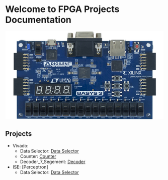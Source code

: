 # Welcome to FPGA Projects Documentation


![](img/Digilent_Basys3.jpg)


## Projects


* Vivado: 
    * Data Selector: [Data Selector](Vivdao/data_selector_verilog/data_selector.md)
    * Counter: [Counter](docs/Vivdao/counter_verilog/counter.md)
    * Decoder_7_Segement: [Decoder](docs/Vivdao/decoder_7_seg/decoder.md)
* ISE: [Perceptron]
    * Data Selector: [Data Selector](Vivdao/data_selector_verilog/data_selector.md)



